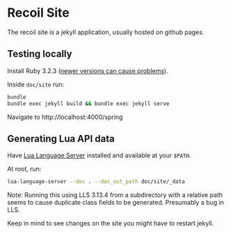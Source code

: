 # Recoil Site

The recoil site is a jekyll application, usually hosted on github pages.

## Testing locally

Install Ruby 3.2.3 ([newer versions can cause problems](https://stackoverflow.com/a/77896791/317135)).

Inside `doc/site` run:

```bash
bundle
bundle exec jekyll build && bundle exec jekyll serve
```

Navigate to http://localhost:4000/spring

## Generating Lua API data

Have [Lua Language Server](https://luals.github.io/) installed and available at your `$PATH`.

At root, run:

```bash
lua-language-server --doc . --doc_out_path doc/site/_data
```

Note: Running this using LLS 3.13.4 from a subdirectory with a relative path seems to cause duplicate class fields to be generated. Presumably a bug in LLS.

Keep in mind to see changes on the site you might have to restart jekyll.
